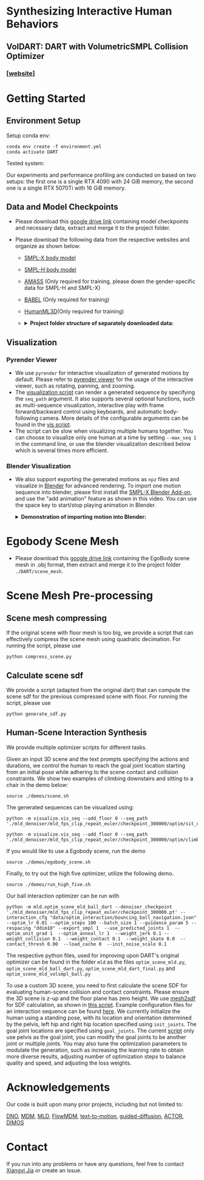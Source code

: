 # Synthesizing Interactive Human Behaviors
## VolDART: DART with VolumetricSMPL Collision Optimizer

### [[website](https://voldart-dh.github.io/)]


# Getting Started

## Environment Setup
Setup conda env:
```
conda env create -f environment.yml
conda activate DART
```
Tested system:

Our experiments and performance profiling are conducted on based on two setups: the first one is a single RTX 4090 with 24 GiB memory, the second one is a single RTX 5070Ti with 16 GiB memory.

## Data and Model Checkpoints
* Please download this [google drive link](https://drive.google.com/drive/folders/1vJg3GFVPT6kr6cA0HrQGmiAEBE2dkaps?usp=drive_link) containing model checkpoints and necessary data, extract and merge it to the project folder.

* Please download the following data from the respective websites and organize as shown below:
  * [SMPL-X body model](https://download.is.tue.mpg.de/download.php?domain=smplx&sfile=smplx_lockedhead_20230207.zip)
  * [SMPL-H body model](https://download.is.tue.mpg.de/download.php?domain=mano&resume=1&sfile=smplh.tar.xz)
  * [AMASS](https://amass.is.tue.mpg.de/) (Only required for training, please down the gender-specific data for SMPL-H and SMPL-X)
  * [BABEL](https://download.is.tue.mpg.de/download.php?domain=teach&resume=1&sfile=babel-data/babel-teach.zip) (Only required for training)
  * [HumanML3D](https://github.com/EricGuo5513/HumanML3D)(Only required for training)

  
  * <details>

    <summary><b>Project folder structure of separately downloaded data:</b></summary>

    ```
      ./
      ├── data
      │   ├── smplx_lockedhead_20230207
      │   │   └── models_lockedhead
      │   │       ├── smplh
      │   │       │   ├── SMPLH_FEMALE.pkl
      │   │       │   └── SMPLH_MALE.pkl
      │   │       └── smplx
      │   │           ├── SMPLX_FEMALE.npz
      │   │           ├── SMPLX_MALE.npz
      │   │           └── SMPLX_NEUTRAL.npz
      │   ├── amass
      │   │   ├──  babel-teach
      │   │   │        ├── train.json
      │   │   │        └── val.json
      │   │   ├──  smplh_g
      │   │   │        ├── ACCAD
      │   │   │        ├── BioMotionLab_NTroje
      │   │   │        ├── BMLhandball
      │   │   │        ├── BMLmovi
      │   │   │        ├── CMU
      │   │   │        ├── CNRS
      │   │   │        ├── DanceDB
      │   │   │        ├── DFaust_67
      │   │   │        ├── EKUT
      │   │   │        ├── Eyes_Japan_Dataset
      │   │   │        ├── GRAB
      │   │   │        ├── HUMAN4D
      │   │   │        ├── HumanEva
      │   │   │        ├── KIT
      │   │   │        ├── MPI_HDM05
      │   │   │        ├── MPI_Limits
      │   │   │        ├── MPI_mosh
      │   │   │        ├── SFU
      │   │   │        ├── SOMA
      │   │   │        ├── SSM_synced
      │   │   │        ├── TCD_handMocap
      │   │   │        ├── TotalCapture
      │   │   │        ├── Transitions_mocap
      │   │   │        └── WEIZMANN
      │   │   └──  smplx_g
      │   │   │        ├── ACCAD
      │   │   │        ├── BMLmovi
      │   │   │        ├── BMLrub
      │   │   │        ├── CMU
      │   │   │        ├── CNRS
      │   │   │        ├── DanceDB
      │   │   │        ├── DFaust
      │   │   │        ├── EKUT
      │   │   │        ├── EyesJapanDataset
      │   │   │        ├── GRAB
      │   │   │        ├── HDM05
      │   │   │        ├── HUMAN4D
      │   │   │        ├── HumanEva
      │   │   │        ├── KIT
      │   │   │        ├── MoSh
      │   │   │        ├── PosePrior
      │   │   │        ├── SFU
      │   │   │        ├── SOMA
      │   │   │        ├── SSM
      │   │   │        ├── TCDHands
      │   │   │        ├── TotalCapture
      │   │   │        ├── Transitions
      │   │   │        └── WEIZMANN
      │   ├── HumanML3D
      │   │   ├── HumanML3D
      │   │   │   ├──...
      │   │   └── index.csv
    ```
    </details>


## Visualization 

### Pyrender Viewer
* We use `pyrender` for interactive visualization of generated motions by default. Please refer to [pyrender viewer](https://pyrender.readthedocs.io/en/latest/generated/pyrender.viewer.Viewer.html) for the usage of the interactive viewer, such as rotating, panning, and zooming.
* The [visualization script](./visualize/vis_seq.py) can render a generated sequence by specifying the `seq_path` argument. It also supports several optional functions, such as multi-sequence visualization, interactive play with frame forward/backward control using keyboards, and automatic body-following camera. More details of the configurable arguments can be found in the [vis script](https://github.com/zkf1997/DART/blob/7c1c922ae08f98b507eb7bdcc2e8029ed82e3b64/visualize/vis_seq.py#L375).
* The script can be slow when visualizing multiple humans together. You can choose to visualize only one human at a time by setting `--max_seq 1` in the command line, or use the blender visualization described below which is several times more efficient.

### Blender Visualization
* We also support exporting the generated motions as `npz` files and visualize in [Blender](https://www.blender.org/) for advanced rendering. To import one motion sequence into blender, please first install the [SMPL-X Blender Add-on](https://gitlab.tuebingen.mpg.de/jtesch/smplx_blender_addon#installation), and use the "add animation" feature as shown in this video. You can use the space key to start/stop playing animation in Blender.
 
  
  <details>

   <summary><b>Demonstration of importing motion into Blender:</b></summary>

    https://github.com/user-attachments/assets/a15fc9d6-507e-4521-aa3f-64b2db8c0252

  </details>

# Egobody Scene Mesh
* Please download this [google drive link](https://drive.google.com/drive/folders/1vJg3GFVPT6kr6cA0HrQGmiAEBE2dkaps?usp=drive_link) containing the EgoBody scene mesh in .obj format, then extract and merge it to the project folder `./DART/scene_mesh`.

# Scene Mesh Pre-processing
## Scene mesh compressing
If the original scene with floor mesh is too big, we provide a script that can effectively compress the scene mesh using quadratic decimation. For running the script, please use
```
python compress_scene.py
```
## Calculate scene sdf
We provide a script (adapted from the original dart) that can compute the scene sdf for the previous compressed scene with floor. For running the script, please use
```
python generate_sdf.py
```


## Human-Scene Interaction Synthesis
We provide multiple optimizer scripts for different tasks.

Given an input 3D scene and the text prompts specifying the actions and durations, we control the human to reach the goal joint location starting from an initial pose while adhering to the scene contact and collision constraints.
We show two examples of climbing downstairs and sitting to a chair in the demo below:
```
source ./demos/scene.sh
```
The generated sequences can be visualized using:
```
python -m visualize.vis_seq --add_floor 0 --seq_path './mld_denoiser/mld_fps_clip_repeat_euler/checkpoint_300000/optim/sit_use_pred_joints_ddim10_guidance5.0_seed0_contact0.1_thresh0.0_collision0.1_jerk0.1/sample_*.pkl'
```
```
python -m visualize.vis_seq --add_floor 0 --seq_path './mld_denoiser/mld_fps_clip_repeat_euler/checkpoint_300000/optim/climb_down_use_pred_joints_ddim10_guidance5.0_seed0_contact0.1_thresh0.0_collision0.1_jerk0.1/sample_*.pkl'
```

If you would like to use a Egobody scene, run the demo
```
source ./demos/egobody_scene.sh
```

Finally, to try out the high five optimizer, utilize the following demo.
```
source ./demos/run_high_five.sh
```


Our ball interaction optimizer can be run with
```
python -m mld.optim_scene_mld_ball_dart --denoiser_checkpoint './mld_denoiser/mld_fps_clip_repeat_euler/checkpoint_300000.pt' --interaction_cfg "data/optim_interaction/bouncing_ball_navigation.json" --optim_lr 0.01 --optim_steps 100 --batch_size 1 --guidance_param 5 --respacing "ddim10" --export_smpl 1  --use_predicted_joints 1  --optim_unit_grad 1  --optim_anneal_lr 1  --weight_jerk 0.1 --weight_collision 0.1  --weight_contact 0.1  --weight_skate 0.0  --contact_thresh 0.00  --load_cache 0  --init_noise_scale 0.1
```

The respective python files, used for improving upon DART's original optimizer can be found in the folder `mld` as the files `optim_scene_mld.py`, `optim_scene_mld_ball_dart.py`, `optim_scene_mld_dart_final.py` and `optim_scene_mld_volsmpl_ball.py`

To use a custom 3D scene, you need to first calculate the scene SDF for evaluating human-scene collision and contact constraints.
Please ensure the 3D scene is z-up and the floor plane has zero height.
We use [mesh2sdf](https://github.com/wang-ps/mesh2sdf) for SDF calculation, as shown in [this script](./scenes/test_sdf.py).
Example configuration files for an interaction sequence can be found [here](./data/optim_interaction). We currently initialize the human using a standing pose, with its location and orientation determined by the pelvis, left hip and right hip location specified using `init_joints`.
The goal joint locations are specified using `goal_joints`. The current [script](./mld/optim_scene_mld.py) only use pelvis as the goal joint, you can modify the goal joints to be another joint or multiple joints.
You may also tune the optimization parameters to modulate the generation, such as increasing the learning rate to obtain more diverse results, adjusting number of optimization steps to balance quality and speed, and adjusting the loss weights. 


[//]: # (## Sparse and Dense Joint locations Control)


# Acknowledgements
Our code is built upon many prior projects, including but not limited to:

[DNO](https://github.com/korrawe/Diffusion-Noise-Optimization), [MDM](https://github.com/GuyTevet/motion-diffusion-model), [MLD](https://github.com/ChenFengYe/motion-latent-diffusion), [FlowMDM](https://github.com/BarqueroGerman/FlowMDM), [text-to-motion](https://github.com/EricGuo5513/text-to-motion), [guided-diffusion](https://github.com/openai/guided-diffusion), [ACTOR](https://github.com/Mathux/ACTOR), [DIMOS](https://github.com/zkf1997/DIMOS)

[//]: # (# License)

[//]: # (* Our code and model checkpoints employ the MIT License.)

[//]: # (* Note that our code depends on third-party software and datasets that employ their respective licenses. Here are some examples:)

[//]: # (    * Code/model/data relevant to the SMPL-X body model follows its own license.)

[//]: # (    * Code/model/data relevant to the AMASS dataset follows its own license.)

[//]: # (    * Blender and its SMPL-X add-on employ their respective license.)

  

# Contact

If you run into any problems or have any questions, feel free to contact [Xiangyi Jia](mailto:jiaxia@student.ethz.ch) or create an issue.
